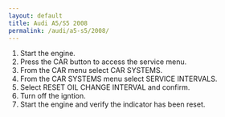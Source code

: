 ```yaml
---
layout: default
title: Audi A5/S5 2008
permalink: /audi/a5-s5/2008/
---
```

1. Start the engine.
2. Press the CAR button to access the service menu.
3. From the CAR menu select CAR SYSTEMS.
4. From the CAR SYSTEMS menu select SERVICE INTERVALS.
5. Select RESET OIL CHANGE INTERVAL and confirm.
6. Turn off the igntion.
7. Start the engine and verify the indicator has been reset.